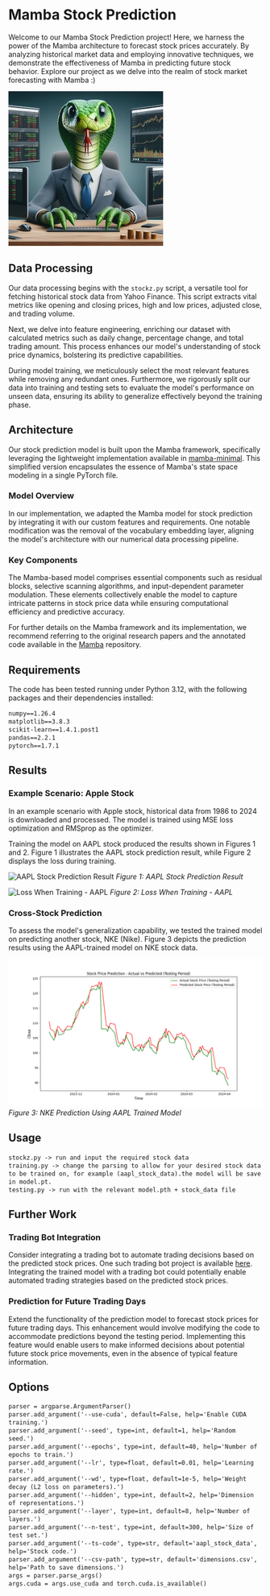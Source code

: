 # Mamba Stock Prediction

Welcome to our Mamba Stock Prediction project! Here, we harness the power of the Mamba architecture to forecast stock prices accurately. By analyzing historical market data and employing innovative techniques, we demonstrate the effectiveness of Mamba in predicting future stock behavior. Explore our project as we delve into the realm of stock market forecasting with Mamba :)

![Image Description](https://github.com/Eitan-zw/MambaStocks_Project/blob/master/_11520c05-2fec-40dc-9263-98494b359cb9.jpeg)


## Data Processing

Our data processing begins with the `stockz.py` script, a versatile tool for fetching historical stock data from Yahoo Finance. This script extracts vital metrics like opening and closing prices, high and low prices, adjusted close, and trading volume.

Next, we delve into feature engineering, enriching our dataset with calculated metrics such as daily change, percentage change, and total trading amount. This process enhances our model's understanding of stock price dynamics, bolstering its predictive capabilities.

During model training, we meticulously select the most relevant features while removing any redundant ones. Furthermore, we rigorously split our data into training and testing sets to evaluate the model's performance on unseen data, ensuring its ability to generalize effectively beyond the training phase.

## Architecture

Our stock prediction model is built upon the Mamba framework, specifically leveraging the lightweight implementation available in [mamba-minimal](https://github.com/johnma2006/mamba-minimal). This simplified version encapsulates the essence of Mamba's state space modeling in a single PyTorch file.

### Model Overview

In our implementation, we adapted the Mamba model for stock prediction by integrating it with our custom features and requirements. One notable modification was the removal of the vocabulary embedding layer, aligning the model's architecture with our numerical data processing pipeline.

### Key Components

The Mamba-based model comprises essential components such as residual blocks, selective scanning algorithms, and input-dependent parameter modulation. These elements collectively enable the model to capture intricate patterns in stock price data while ensuring computational efficiency and predictive accuracy.

For further details on the Mamba framework and its implementation, we recommend referring to the original research papers and the annotated code available in the [Mamba](https://github.com/state-spaces/mamba) repository.

## Requirements

The code has been tested running under Python 3.12, with the following packages and their dependencies installed:
```
numpy==1.26.4
matplotlib==3.8.3
scikit-learn==1.4.1.post1
pandas==2.2.1
pytorch==1.7.1
```
## Results

### Example Scenario: Apple Stock

In an example scenario with Apple stock, historical data from 1986 to 2024 is downloaded and processed. The model is trained using MSE loss optimization and RMSprop as the optimizer.

Training the model on AAPL stock produced the results shown in Figures 1 and 2. Figure 1 illustrates the AAPL stock prediction result, while Figure 2 displays the loss during training.

![AAPL Stock Prediction Result](images/apple_stock_n_100.jpg)
*Figure 1: AAPL Stock Prediction Result*

![Loss When Training - AAPL](images/epoch_vs_loss_40_epoch.jpg)
*Figure 2: Loss When Training - AAPL*

### Cross-Stock Prediction

To assess the model's generalization capability, we tested the trained model on predicting another stock, NKE (Nike). Figure 3 depicts the prediction results using the AAPL-trained model on NKE stock data.

![NKE Prediction Using AAPL Trained Model](https://github.com/Eitan-zw/MambaStocks_Project/blob/master/nke%20stock%20n%3D100.jpg)
*Figure 3: NKE Prediction Using AAPL Trained Model*

## Usage

```
stockz.py -> run and input the required stock data
training.py -> change the parsing to allow for your desired stock data to be trained on, for example (aapl_stock_data).the model will be save in model.pt.
testing.py -> run with the relevant model.pth + stock_data file
```
## Further Work

### Trading Bot Integration
Consider integrating a trading bot to automate trading decisions based on the predicted stock prices. One such trading bot project is available [here](https://github.com/roeeben/Stock-Price-Prediction-With-a-Bot). Integrating the trained model with a trading bot could potentially enable automated trading strategies based on the predicted stock prices.

### Prediction for Future Trading Days
Extend the functionality of the prediction model to forecast stock prices for future trading days. This enhancement would involve modifying the code to accommodate predictions beyond the testing period. Implementing this feature would enable users to make informed decisions about potential future stock price movements, even in the absence of typical feature information.


## Options
```
parser = argparse.ArgumentParser()
parser.add_argument('--use-cuda', default=False, help='Enable CUDA training.')
parser.add_argument('--seed', type=int, default=1, help='Random seed.')
parser.add_argument('--epochs', type=int, default=40, help='Number of epochs to train.')
parser.add_argument('--lr', type=float, default=0.01, help='Learning rate.')
parser.add_argument('--wd', type=float, default=1e-5, help='Weight decay (L2 loss on parameters).')
parser.add_argument('--hidden', type=int, default=2, help='Dimension of representations.')
parser.add_argument('--layer', type=int, default=8, help='Number of layers.')
parser.add_argument('--n-test', type=int, default=300, help='Size of test set.')
parser.add_argument('--ts-code', type=str, default='aapl_stock_data', help='Stock code.')
parser.add_argument('--csv-path', type=str, default='dimensions.csv', help='Path to save dimensions.')
args = parser.parse_args()
args.cuda = args.use_cuda and torch.cuda.is_available()
```
